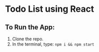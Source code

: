 # Todo List using React


## To Run the App:
1. Clone the repo.
2. In the terminal, type: `npm i && npm start`
